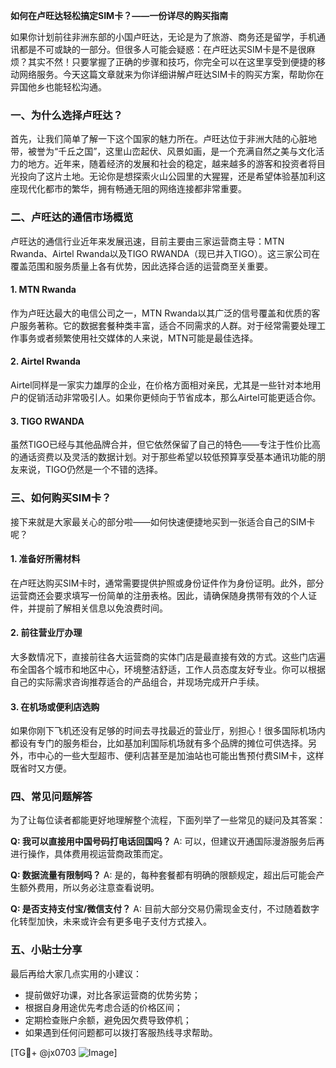 **如何在卢旺达轻松搞定SIM卡？——一份详尽的购买指南**

如果你计划前往非洲东部的小国卢旺达，无论是为了旅游、商务还是留学，手机通讯都是不可或缺的一部分。但很多人可能会疑惑：在卢旺达买SIM卡是不是很麻烦？其实不然！只要掌握了正确的步骤和技巧，你完全可以在这里享受到便捷的移动网络服务。今天这篇文章就来为你详细讲解卢旺达SIM卡的购买方案，帮助你在异国他乡也能轻松沟通。

### 一、为什么选择卢旺达？
首先，让我们简单了解一下这个国家的魅力所在。卢旺达位于非洲大陆的心脏地带，被誉为“千丘之国”，这里山峦起伏、风景如画，是一个充满自然之美与文化活力的地方。近年来，随着经济的发展和社会的稳定，越来越多的游客和投资者将目光投向了这片土地。无论你是想探索火山公园里的大猩猩，还是希望体验基加利这座现代化都市的繁华，拥有畅通无阻的网络连接都非常重要。

### 二、卢旺达的通信市场概览
卢旺达的通信行业近年来发展迅速，目前主要由三家运营商主导：MTN Rwanda、Airtel Rwanda以及TIGO RWANDA（现已并入TIGO）。这三家公司在覆盖范围和服务质量上各有优势，因此选择合适的运营商至关重要。

#### 1. MTN Rwanda
作为卢旺达最大的电信公司之一，MTN Rwanda以其广泛的信号覆盖和优质的客户服务著称。它的数据套餐种类丰富，适合不同需求的人群。对于经常需要处理工作事务或者频繁使用社交媒体的人来说，MTN可能是最佳选择。

#### 2. Airtel Rwanda
Airtel同样是一家实力雄厚的企业，在价格方面相对亲民，尤其是一些针对本地用户的促销活动非常吸引人。如果你更倾向于节省成本，那么Airtel可能更适合你。

#### 3. TIGO RWANDA
虽然TIGO已经与其他品牌合并，但它依然保留了自己的特色——专注于性价比高的通话资费以及灵活的数据计划。对于那些希望以较低预算享受基本通讯功能的朋友来说，TIGO仍然是一个不错的选择。

### 三、如何购买SIM卡？
接下来就是大家最关心的部分啦——如何快速便捷地买到一张适合自己的SIM卡呢？

#### 1. 准备好所需材料
在卢旺达购买SIM卡时，通常需要提供护照或身份证件作为身份证明。此外，部分运营商还会要求填写一份简单的注册表格。因此，请确保随身携带有效的个人证件，并提前了解相关信息以免浪费时间。

#### 2. 前往营业厅办理
大多数情况下，直接前往各大运营商的实体门店是最直接有效的方式。这些门店遍布全国各个城市和地区中心，环境整洁舒适，工作人员态度友好专业。你可以根据自己的实际需求咨询推荐适合的产品组合，并现场完成开户手续。

#### 3. 在机场或便利店选购
如果你刚下飞机还没有足够的时间去寻找最近的营业厅，别担心！很多国际机场内都设有专门的服务柜台，比如基加利国际机场就有多个品牌的摊位可供选择。另外，市中心的一些大型超市、便利店甚至是加油站也可能出售预付费SIM卡，这样既省时又方便。

### 四、常见问题解答
为了让每位读者都能更好地理解整个流程，下面列举了一些常见的疑问及其答案：

**Q: 我可以直接用中国号码打电话回国吗？**
A: 可以，但建议开通国际漫游服务后再进行操作，具体费用视运营商政策而定。

**Q: 数据流量有限制吗？**
A: 是的，每种套餐都有明确的限额规定，超出后可能会产生额外费用，所以务必注意查看说明。

**Q: 是否支持支付宝/微信支付？**
A: 目前大部分交易仍需现金支付，不过随着数字化转型加快，未来或许会有更多电子支付方式接入。

### 五、小贴士分享
最后再给大家几点实用的小建议：
- 提前做好功课，对比各家运营商的优势劣势；
- 根据自身用途优先考虑合适的价格区间；
- 定期检查账户余额，避免因欠费导致停机；
- 如果遇到任何问题都可以拨打客服热线寻求帮助。

[TG💪+ @jx0703 ![Image](https://github.com/user-attachments/assets/dbca1d08-cadb-493c-b0ec-ad6f7a83f270)]